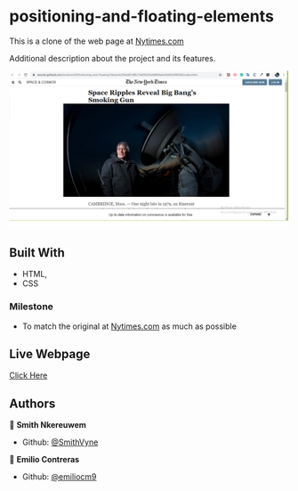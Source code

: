 # positioning-and-floating-elements

This is a clone of the web page at [Nytimes.com](https://www.nytimes.com/2014/03/18/science/space/detection-of-waves-in-space-buttresses-landmark-theory-of-big-bang.html?_r=0)

Additional description about the project and its features.

![Positioning and Floating Project made by Smith & Emilio](img/ScreenSS.png?raw=true "Positioning and Floating Project made by Smith & Emilio")
## Built With

- HTML,
- CSS

### Milestone

- To match the original at [Nytimes.com](https://www.nytimes.com/2014/03/18/science/space/detection-of-waves-in-space-buttresses-landmark-theory-of-big-bang.html?_r=0) as much as possible

## Live Webpage

[Click Here](https://rawcdn.githack.com/emiliocm9/Positioning-and-Floating-Elements/6b6d814f6c10a050c82efd004a6e30a95d388366/index.html)

## Authors

👤 **Smith Nkereuwem**

- Github: [@SmithVyne](https://github.com/smithvyne)

👤 **Emilio Contreras**

- Github: [@emiliocm9](https://github.com/emiliocm9)
